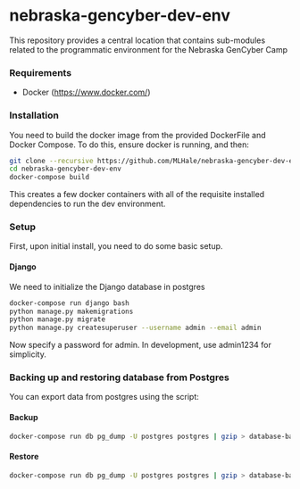 # nebraska-gencyber-dev-env
This repository provides a central location that contains sub-modules related to the programmatic environment for the Nebraska GenCyber Camp

### Requirements
* Docker (https://www.docker.com/)

### Installation
You need to build the docker image from the provided DockerFile and Docker Compose. To do this, ensure docker is running, and then:

```bash
git clone --recursive https://github.com/MLHale/nebraska-gencyber-dev-env.git
cd nebraska-gencyber-dev-env
docker-compose build
```

This creates a few docker containers with all of the requisite installed dependencies to run the dev environment.

### Setup
First, upon initial install, you need to do some basic setup.

#### Django
We need to initialize the Django database in postgres

```bash
docker-compose run django bash
python manage.py makemigrations
python manage.py migrate
python manage.py createsuperuser --username admin --email admin
```
Now specify a password for admin. In development, use admin1234 for simplicity.

### Backing up and restoring database from Postgres
You can export data from postgres using the script:

#### Backup
```bash
docker-compose run db pg_dump -U postgres postgres | gzip > database-backup/backupfile-name.gz
```

#### Restore
```bash
docker-compose run db pg_dump -U postgres postgres | gzip > database-backup/restorefile-name.gz
```
